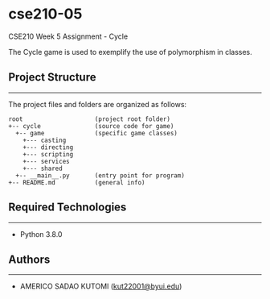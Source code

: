 # cse210-05
CSE210 Week 5 Assignment - Cycle

The Cycle game is used to exemplify the use of polymorphism in classes.

## Project Structure
---
The project files and folders are organized as follows:
```
root                    (project root folder)
+-- cycle               (source code for game)
  +-- game              (specific game classes)
    +--- casting
    +--- directing
    +--- scripting
    +--- services
    +--- shared
  +-- __main__.py       (entry point for program)
+-- README.md           (general info)
```

## Required Technologies
---
* Python 3.8.0

## Authors
---
* AMERICO SADAO KUTOMI (kut22001@byui.edu)

